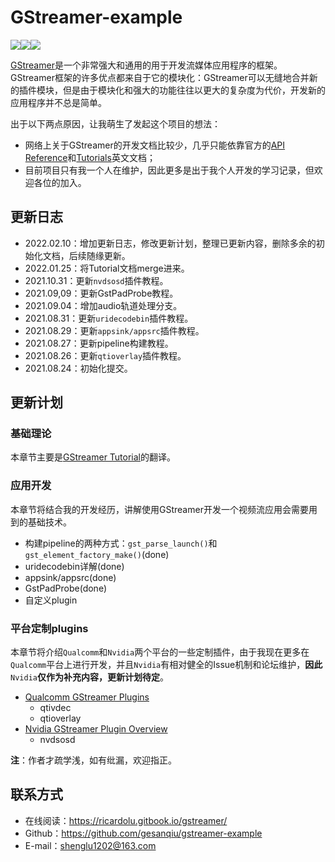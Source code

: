 # GStreamer-example

[![](https://img.shields.io/badge/Auther-@RicardoLu-red.svg)](https://github.com/gesanqiu)![](https://img.shields.io/badge/Version-2.0.0-blue.svg)[![](https://img.shields.io/github/stars/gesanqiu/gstreamer-example.svg?style=social&label=Stars)](https://github.com/gesanqiu/gstreamer-example)

[GStreamer](https://gstreamer.freedesktop.org/documentation/index.html?gi-language=c)是一个非常强大和通用的用于开发流媒体应用程序的框架。GStreamer框架的许多优点都来自于它的模块化：GStreamer可以无缝地合并新的插件模块，但是由于模块化和强大的功能往往以更大的复杂度为代价，开发新的应用程序并不总是简单。

出于以下两点原因，让我萌生了发起这个项目的想法：

- 网络上关于GStreamer的开发文档比较少，几乎只能依靠官方的[API Reference](https://gstreamer.freedesktop.org/documentation/libs.html?gi-language=c)和[Tutorials](https://gstreamer.freedesktop.org/documentation/tutorials/index.html?gi-language=c)英文文档；
- 目前项目只有我一个人在维护，因此更多是出于我个人开发的学习记录，但欢迎各位的加入。

## 更新日志

- 2022.02.10：增加更新日志，修改更新计划，整理已更新内容，删除多余的初始化文档，后续随缘更新。
- 2022.01.25：将Tutorial文档merge进来。
- 2021.10.31：更新`nvdsosd`插件教程。
- 2021.09,09：更新GstPadProbe教程。
- 2021.09.04：增加audio轨道处理分支。
- 2021.08.31：更新`uridecodebin`插件教程。
- 2021.08.29：更新`appsink/appsrc`插件教程。
- 2021.08.27：更新pipeline构建教程。
- 2021.08.26：更新`qtioverlay`插件教程。
- 2021.08.24：初始化提交。

## 更新计划‌

### 基础理论

本章节主要是[GStreamer Tutorial](https://gstreamer.freedesktop.org/documentation/tutorials/index.html?gi-language=c)的翻译。

### 应用开发

本章节将结合我的开发经历，讲解使用GStreamer开发一个视频流应用会需要用到的基础技术。

- 构建pipeline的两种方式：`gst_parse_launch()`和`gst_element_factory_make()`(done)
- uridecodebin详解(done)
- appsink/appsrc(done)
- GstPadProbe(done)
- 自定义plugin

### 平台定制plugins

本章节将介绍`Qualcomm`和`Nvidia`两个平台的一些定制插件，由于我现在更多在`Qualcomm`平台上进行开发，并且`Nvidia`有相对健全的Issue机制和论坛维护，**因此**`Nvidia`**仅作为补充内容，更新计划待定**。

- [Qualcomm GStreamer Plugins](https://developer.qualcomm.com/qualcomm-robotics-rb5-kit/software-reference-manual/application-semantics/gstreamer-plugins)
  - qtivdec
  - qtioverlay
- [Nvidia GStreamer Plugin Overview](https://docs.nvidia.com/metropolis/deepstream/dev-guide/text/DS_plugin_Intro.html)
  - nvdsosd

**注**：作者才疏学浅，如有纰漏，欢迎指正。

## 联系方式‌

- 在线阅读：https://ricardolu.gitbook.io/gstreamer/
- Github：https://github.com/gesanqiu/gstreamer-example
- E-mail：[shenglu1202@163.com](mailto:shenglu1202@163.com)
